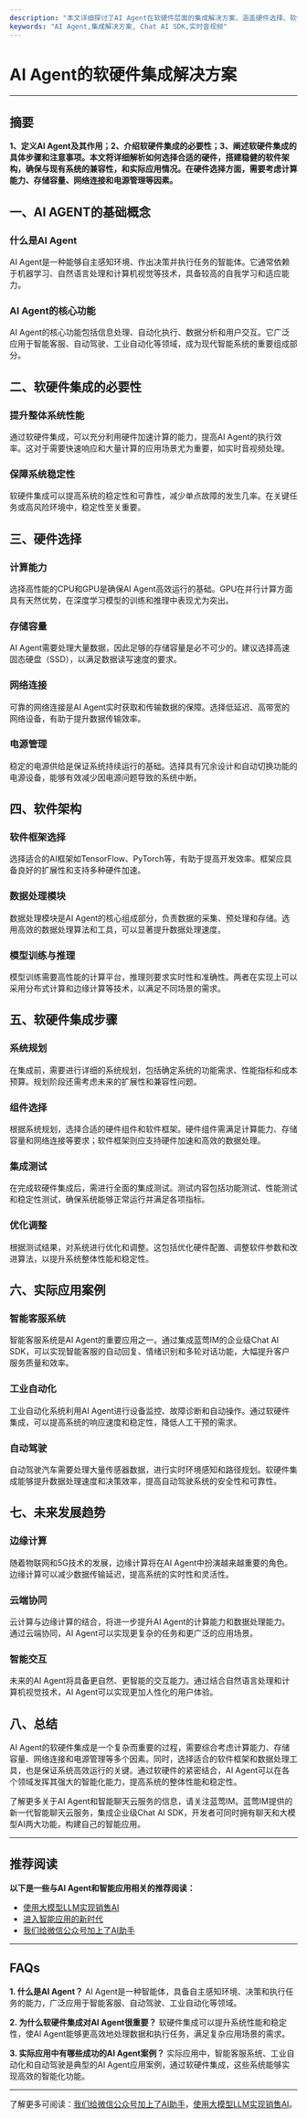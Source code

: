```yaml
---
description: "本文详细探讨了AI Agent在软硬件层面的集成解决方案，涵盖硬件选择、软件架构、与现有系统的兼容性，以及实际应用案例。"
keywords: "AI Agent,集成解决方案, Chat AI SDK,实时音视频"
---
```

# AI Agent的软硬件集成解决方案

---

## 摘要

**1、定义AI Agent及其作用；2、介绍软硬件集成的必要性；3、阐述软硬件集成的具体步骤和注意事项。本文将详细解析如何选择合适的硬件，搭建稳健的软件架构，确保与现有系统的兼容性，和实际应用情况。在硬件选择方面，需要考虑计算能力、存储容量、网络连接和电源管理等因素。**

## 一、AI AGENT的基础概念

### 什么是AI Agent

AI Agent是一种能够自主感知环境、作出决策并执行任务的智能体。它通常依赖于机器学习、自然语言处理和计算机视觉等技术，具备较高的自我学习和适应能力。

### AI Agent的核心功能

AI Agent的核心功能包括信息处理、自动化执行、数据分析和用户交互。它广泛应用于智能客服、自动驾驶、工业自动化等领域，成为现代智能系统的重要组成部分。

## 二、软硬件集成的必要性

### 提升整体系统性能

通过软硬件集成，可以充分利用硬件加速计算的能力，提高AI Agent的执行效率。这对于需要快速响应和大量计算的应用场景尤为重要，如实时音视频处理。

### 保障系统稳定性

软硬件集成可以提高系统的稳定性和可靠性，减少单点故障的发生几率。在关键任务或高风险环境中，稳定性至关重要。

## 三、硬件选择

### 计算能力

选择高性能的CPU和GPU是确保AI Agent高效运行的基础。GPU在并行计算方面具有天然优势，在深度学习模型的训练和推理中表现尤为突出。

### 存储容量

AI Agent需要处理大量数据，因此足够的存储容量是必不可少的。建议选择高速固态硬盘（SSD），以满足数据读写速度的要求。

### 网络连接

可靠的网络连接是AI Agent实时获取和传输数据的保障。选择低延迟、高带宽的网络设备，有助于提升数据传输效率。

### 电源管理

稳定的电源供给是保证系统持续运行的基础。选择具有冗余设计和自动切换功能的电源设备，能够有效减少因电源问题导致的系统中断。

## 四、软件架构

### 软件框架选择

选择适合的AI框架如TensorFlow、PyTorch等，有助于提高开发效率。框架应具备良好的扩展性和支持多种硬件加速。

### 数据处理模块

数据处理模块是AI Agent的核心组成部分，负责数据的采集、预处理和存储。选用高效的数据处理算法和工具，可以显著提升数据处理速度。

### 模型训练与推理

模型训练需要高性能的计算平台，推理则要求实时性和准确性。两者在实现上可以采用分布式计算和边缘计算等技术，以满足不同场景的需求。

## 五、软硬件集成步骤

### 系统规划

在集成前，需要进行详细的系统规划，包括确定系统的功能需求、性能指标和成本预算。规划阶段还需考虑未来的扩展性和兼容性问题。

### 组件选择

根据系统规划，选择合适的硬件组件和软件框架。硬件组件需满足计算能力、存储容量和网络连接等要求；软件框架则应支持硬件加速和高效的数据处理。

### 集成测试

在完成软硬件集成后，需进行全面的集成测试。测试内容包括功能测试、性能测试和稳定性测试，确保系统能够正常运行并满足各项指标。

### 优化调整

根据测试结果，对系统进行优化和调整。这包括优化硬件配置、调整软件参数和改进算法，以提升系统整体性能和稳定性。

## 六、实际应用案例

### 智能客服系统

智能客服系统是AI Agent的重要应用之一。通过集成蓝莺IM的企业级Chat AI SDK，可以实现智能客服的自动回复、情绪识别和多轮对话功能，大幅提升客户服务质量和效率。

### 工业自动化

工业自动化系统利用AI Agent进行设备监控、故障诊断和自动操作。通过软硬件集成，可以提高系统的响应速度和稳定性，降低人工干预的需求。

### 自动驾驶

自动驾驶汽车需要处理大量传感器数据，进行实时环境感知和路径规划。软硬件集成能够提升数据处理速度和决策效率，提高自动驾驶系统的安全性和可靠性。

## 七、未来发展趋势

### 边缘计算

随着物联网和5G技术的发展，边缘计算将在AI Agent中扮演越来越重要的角色。边缘计算可以减少数据传输延迟，提高系统的实时性和灵活性。

### 云端协同

云计算与边缘计算的结合，将进一步提升AI Agent的计算能力和数据处理能力。通过云端协同，AI Agent可以实现更复杂的任务和更广泛的应用场景。

### 智能交互

未来的AI Agent将具备更自然、更智能的交互能力。通过结合自然语言处理和计算机视觉技术，AI Agent可以实现更加人性化的用户体验。

## 八、总结

AI Agent的软硬件集成是一个复杂而重要的过程，需要综合考虑计算能力、存储容量、网络连接和电源管理等多个因素。同时，选择适合的软件框架和数据处理工具，也是保证系统高效运行的关键。通过软硬件的紧密结合，AI Agent可以在各个领域发挥其强大的智能化能力，提高系统的整体性能和稳定性。

了解更多关于AI Agent和智能聊天云服务的信息，请关注蓝莺IM。蓝莺IM提供的新一代智能聊天云服务，集成企业级Chat AI SDK，开发者可同时拥有聊天和大模型AI两大功能，构建自己的智能应用。

---

## 推荐阅读

**以下是一些与AI Agent和智能应用相关的推荐阅读：**

- [使用大模型LLM实现销售AI](articles/product-and-technologies/Implement-Sales-AI-with-Large-Language-Model.html)
- [进入智能应用的新时代](articles/product-and-technologies/Entering-the-New-Era-of-AI-Applications.html)
- [我们给微信公众号加上了AI助手](articles/product-and-technologies/We-added-an-AI-assistant-to-our-WeChat-Official-Account.html)

---

## FAQs

**1. 什么是AI Agent？**
AI Agent是一种智能体，具备自主感知环境、决策和执行任务的能力，广泛应用于智能客服、自动驾驶、工业自动化等领域。

**2. 为什么软硬件集成对AI Agent很重要？**
软硬件集成可以提升系统性能和稳定性，使AI Agent能够更高效地处理数据和执行任务，满足复杂应用场景的需求。

**3. 实际应用中有哪些成功的AI Agent案例？**
实际应用中，智能客服系统、工业自动化和自动驾驶是典型的AI Agent应用案例，通过软硬件集成，这些系统能够实现高效的智能化功能。

---

了解更多可阅读：[我们给微信公众号加上了AI助手](articles/product-and-technologies/We-added-an-AI-assistant-to-our-WeChat-Official-Account.html)，[使用大模型LLM实现销售AI](articles/product-and-technologies/Implement-Sales-AI-with-Large-Language-Model.html)。
